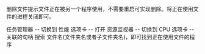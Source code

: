 删除文件提示文件正在被另一个程序使用，不需要重启可实现删除。将正在使用文件的进程关闭即可。

任务管理器 -- 切换到 性能 选项卡 -- 打开 资源监视器 -- 切换到 CPU 选项卡 -- 关联的句柄 搜索 文件名(文件夹名或者子文件夹名)，即可找到正在使用文件的程序

